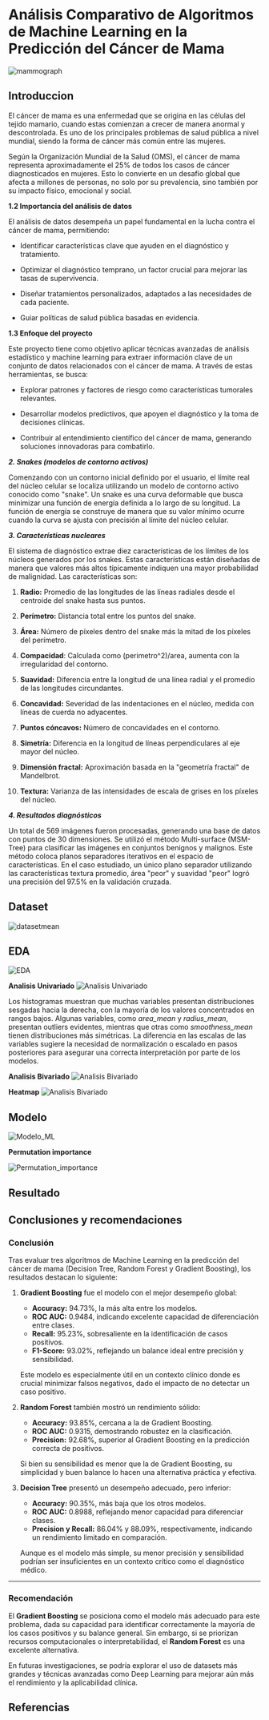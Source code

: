 # Análisis Comparativo de Algoritmos de Machine Learning en la Predicción del Cáncer de Mama

![mammograph](mammograph.jpg)

## Introduccion 
El cáncer de mama es una enfermedad que se origina en las células del tejido mamario, cuando estas comienzan a crecer de manera anormal y descontrolada. Es uno de los principales problemas de salud pública a nivel mundial, siendo la forma de cáncer más común entre las mujeres.

Según la Organización Mundial de la Salud (OMS), el cáncer de mama representa aproximadamente el 25% de todos los casos de cáncer diagnosticados en mujeres. Esto lo convierte en un desafío global que afecta a millones de personas, no solo por su prevalencia, sino también por su impacto físico, emocional y social.

**1.2 Importancia del análisis de datos**

El análisis de datos desempeña un papel fundamental en la lucha contra el cáncer de mama, permitiendo:

- Identificar características clave que ayuden en el diagnóstico y tratamiento.

- Optimizar el diagnóstico temprano, un factor crucial para mejorar las tasas de supervivencia.

- Diseñar tratamientos personalizados, adaptados a las necesidades de cada paciente.

- Guiar políticas de salud pública basadas en evidencia.


**1.3 Enfoque del proyecto**

Este proyecto tiene como objetivo aplicar técnicas avanzadas de análisis estadístico y machine learning para extraer información clave de un conjunto de datos relacionados con el cáncer de mama. A través de estas herramientas, se busca:
- Explorar patrones y factores de riesgo como características tumorales relevantes.

- Desarrollar modelos predictivos, que apoyen el diagnóstico y la toma de decisiones clínicas.

- Contribuir al entendimiento científico del cáncer de mama, generando soluciones innovadoras para combatirlo.

***2. Snakes (modelos de contorno activos)***


Comenzando con un contorno inicial definido por el usuario, el límite real del núcleo celular se localiza utilizando
un modelo de contorno activo conocido como "snake". Un snake es una curva deformable que busca minimizar una función 
de energía definida a lo largo de su longitud. La función de energía se construye de manera que su valor mínimo ocurre 
cuando la curva se ajusta con precisión al límite del núcleo celular. 

***3. Características nucleares***


El sistema de diagnóstico extrae diez características de los límites de los núcleos generados por los snakes. Estas características están diseñadas de manera que valores más altos típicamente indiquen una mayor probabilidad de malignidad. Las características son:
 1. **Radio:** Promedio de las longitudes de las líneas radiales desde el centroide del snake hasta sus puntos.
 1. **Perímetro:** Distancia total entre los puntos del snake.
 1. **Área:** Número de píxeles dentro del snake más la mitad de los píxeles del perímetro.
 1. **Compacidad**: Calculada como  (perimetro^2)/area, aumenta con la irregularidad del contorno.

 1. **Suavidad:** Diferencia entre la longitud de una línea radial y el promedio de las longitudes circundantes.
 1. **Concavidad:** Severidad de las indentaciones en el núcleo, medida con líneas de cuerda no adyacentes.
 1. **Puntos cóncavos:** Número de concavidades en el contorno.
 1. **Simetría:** Diferencia en la longitud de líneas perpendiculares al eje mayor del núcleo.
 1. **Dimensión fractal:** Aproximación basada en la "geometría fractal" de Mandelbrot.
 1. **Textura:** Varianza de las intensidades de escala de grises en los píxeles del núcleo.

 ***4. Resultados diagnósticos***


Un total de 569 imágenes fueron procesadas, generando una base de datos con puntos de 30 dimensiones. Se utilizó el método Multi-surface (MSM-Tree) para clasificar las imágenes en conjuntos benignos y malignos. Este método coloca planos separadores iterativos en el espacio de características. En el caso estudiado, un único plano separador utilizando las características textura promedio, área "peor" y suavidad "peor" logró una precisión del 97.5% en la validación cruzada.

## Dataset

![datasetmean](dataset_mean.jpg)



## EDA

![EDA](EDA_mean.jpg)

**Analisis Univariado**
![Analisis Univariado](Analisis_Univariado.png)

Los histogramas muestran que muchas variables presentan distribuciones sesgadas hacia la derecha, con la mayoría de los valores concentrados en rangos bajos. Algunas variables, como *area_mean* y *radius_mean*, presentan outliers evidentes, mientras que otras como *smoothness_mean* tienen distribuciones más simétricas. La diferencia en las escalas de las variables sugiere la necesidad de normalización o escalado en pasos posteriores para asegurar una correcta interpretación por parte de los modelos.

**Analisis Bivariado**
![Analisis Bivariado](Analisis_bivariado.png)

**Heatmap**
![Analisis Bivariado](HeatMap.png)




## Modelo
![Modelo_ML](Modelo_ML.jpg)

**Permutation importance**

![Permutation_importance](Permutation_importance.png)


## Resultado



## Conclusiones y recomendaciones
### **Conclusión**

Tras evaluar tres algoritmos de Machine Learning en la predicción del cáncer de mama (Decision Tree, Random Forest y Gradient Boosting), los resultados destacan lo siguiente:

1. **Gradient Boosting** fue el modelo con el mejor desempeño global:
   - **Accuracy:** 94.73%, la más alta entre los modelos.
   - **ROC AUC:** 0.9484, indicando excelente capacidad de diferenciación entre clases.
   - **Recall:** 95.23%, sobresaliente en la identificación de casos positivos.
   - **F1-Score:** 93.02%, reflejando un balance ideal entre precisión y sensibilidad.

   Este modelo es especialmente útil en un contexto clínico donde es crucial minimizar falsos negativos, dado el impacto de no detectar un caso positivo.

2. **Random Forest** también mostró un rendimiento sólido:
   - **Accuracy:** 93.85%, cercana a la de Gradient Boosting.
   - **ROC AUC:** 0.9315, demostrando robustez en la clasificación.
   - **Precision:** 92.68%, superior al Gradient Boosting en la predicción correcta de positivos.

   Si bien su sensibilidad es menor que la de Gradient Boosting, su simplicidad y buen balance lo hacen una alternativa práctica y efectiva.

3. **Decision Tree** presentó un desempeño adecuado, pero inferior:
   - **Accuracy:** 90.35%, más baja que los otros modelos.
   - **ROC AUC:** 0.8988, reflejando menor capacidad para diferenciar clases.
   - **Precision y Recall:** 86.04% y 88.09%, respectivamente, indicando un rendimiento limitado en comparación.

   Aunque es el modelo más simple, su menor precisión y sensibilidad podrían ser insuficientes en un contexto crítico como el diagnóstico médico.

---

### **Recomendación**
El **Gradient Boosting** se posiciona como el modelo más adecuado para este problema, dada su capacidad para identificar correctamente la mayoría de los casos positivos y su balance general. Sin embargo, si se priorizan recursos computacionales o interpretabilidad, el **Random Forest** es una excelente alternativa.

En futuras investigaciones, se podría explorar el uso de datasets más grandes y técnicas avanzadas como Deep Learning para mejorar aún más el rendimiento y la aplicabilidad clínica.



## Referencias


